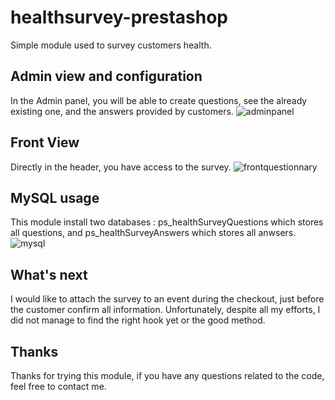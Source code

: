 # healthsurvey-prestashop
Simple module used to survey customers health.

## Admin view and configuration

In the Admin panel, you will be able to create questions, see the already existing one, and the answers provided by customers.
![adminpanel](https://user-images.githubusercontent.com/85479547/219440911-ae500005-77dc-4b2c-bb6e-59545a7e12ba.png)

## Front View

Directly in the header, you have access to the survey.
![frontquestionnary](https://user-images.githubusercontent.com/85479547/219440930-a7cfca96-3fab-48b6-93cc-871bb4592d53.png)

## MySQL usage

This module install two databases : ps_healthSurveyQuestions which stores all questions, and ps_healthSurveyAnswers which stores all anwsers.
![mysql](https://user-images.githubusercontent.com/85479547/219441065-d5ccc917-fc7c-443d-ba5e-faaf43efd1f0.png)

## What's next

I would like to attach the survey to an event during the checkout, just before the customer confirm all information. Unfortunately, despite all my efforts, I did not manage to find the right hook yet or the good method.

## Thanks

Thanks for trying this module, if you have any questions related to the code, feel free to contact me.

